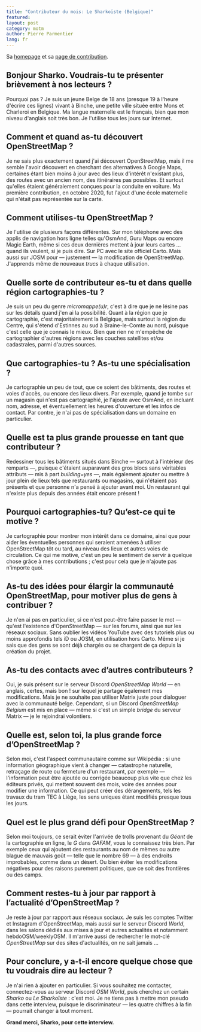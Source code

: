 ```yaml
---
title: "Contributeur du mois: Le Sharkoïste (Belgique)"
featured:
layout: post
category: motm
author: Pierre Parmentier
lang: fr
---
```


Sa [homepage](https://www.openstreetmap.org/user/LeSharkoiste) et sa [page de contribution](https://hdyc.neis-one.org/?LeSharkoiste).

## Bonjour Sharko. Voudrais-tu te présenter brièvement à nos lecteurs ?

Pourquoi pas ? Je suis un jeune Belge de 18 ans (presque 19 à l'heure d'écrire ces lignes) vivant à Binche, une petite ville située entre Mons et Charleroi en Belgique. Ma langue maternelle est le français, bien que mon niveau d'anglais soit très bon. Je l'utilise tous les jours sur Internet.

## Comment et quand as-tu découvert OpenStreetMap ?

Je ne sais plus exactement quand j'ai découvert OpenStreetMap, mais il me semble l'avoir découvert en cherchant des alternatives à Google Maps, certaines étant bien moins à jour avec des lieux d'intérêt n'existant plus, des routes avec un ancien nom, des itinéraires pas possibles. Et surtout qu'elles étaient généralement conçues pour la conduite en voiture. Ma première contribution, en octobre 2020, fut l'ajout d'une école maternelle qui n'était pas représentée sur la carte.

## Comment utilises-tu OpenStreetMap ?

Je l'utilise de plusieurs façons différentes. Sur mon téléphone avec des applis de navigation hors ligne telles qu'OsmAnd, Guru Maps ou encore Magic Earth, même si ces deux dernières mettent à jour leurs cartes … quand ils veulent, si je puis dire. Sur PC avec le site officiel Carto. Mais aussi sur JOSM pour — justement — la modification de OpenStreetMap. J'apprends même de nouveaux *trucs* à chaque utilisation.

## Quelle sorte de contributeur es-tu et dans quelle région cartographies-tu ?

Je suis un peu du genre *micromappe(u)r*, c'est à dire que je ne lésine pas sur les détails quand j'en ai la possibilité. Quant à la région que je cartographie, c'est majoritairement la Belgique, mais surtout la région du Centre, qui s'étend d'Estinnes au sud à Braine-le-Comte au nord, puisque c'est celle que je connais le mieux. Bien que rien ne m'empêche de cartographier d'autres régions avec les couches satellites et/ou cadastrales, parmi d'autres sources.

## Que cartographies-tu ? As-tu une spécialisation ?

Je cartographie un peu de tout, que ce soient des bâtiments, des routes et voies d'accès, ou encore des lieux divers. Par exemple, quand je tombe sur un magasin qui n'est pas cartographié, je l'ajoute avec OsmAnd, en incluant nom, adresse, et éventuellement les heures d'ouverture et les infos de contact. Par contre, je n'ai pas de spécialisation dans un domaine en particulier.

## Quelle est ta plus grande prouesse en tant que contributeur ?

Redessiner tous les bâtiments situés dans Binche — surtout à l'intérieur des remparts —, puisque c'étaient auparavant des gros blocs sans véritables attributs — mis à part *building=yes* —, mais également ajouter ou mettre à jour plein de lieux tels que restaurants ou magasins, qui n'étaient pas présents et que personne n'a pensé à ajouter avant moi. Un restaurant qui n'existe plus depuis des années était encore présent !

## Pourquoi cartographies-tu? Qu’est-ce qui te motive ?

Je cartographie pour montrer mon intérêt dans ce domaine, ainsi que pour aider les éventuelles personnes qui seraient amenées à utiliser OpenStreetMap tôt ou tard, au niveau des lieux et autres voies de circulation. Ce qui me motive, c'est un peu le sentiment de servir à quelque chose grâce à mes contributions ; c'est pour cela que je n'ajoute pas n'importe quoi.

## As-tu des idées pour élargir la communauté OpenStreetMap, pour motiver plus de gens à contribuer ?

Je n'en ai pas en particulier, si ce n'est peut-être faire passer le mot — qu'est l'existence d'OpenStreetMap — sur les forums, ainsi que sur les réseaux sociaux. Sans oublier les vidéos YouTube avec des tutoriels plus ou moins approfondis tels iD ou JOSM, en utilisation hors Carto. Même si je sais que des gens se sont déjà chargés ou se chargent de ça depuis la création du projet.

## As-tu des contacts avec d’autres contributeurs ?

Oui, je suis présent sur le serveur Discord *OpenStreetMap World* — en anglais, certes, mais bon !  sur lequel je partage également mes modifications. Mais je ne souhaite pas utiliser Matrix juste pour dialoguer avec la communauté belge. Cependant, si un Discord *OpenStreetMap Belgium* est mis en place — même si c'est un simple *bridge* du serveur Matrix — je le rejoindrai volontiers.

## Quelle est, selon toi, la plus grande force d’OpenStreetMap ?

Selon moi, c'est l'aspect communautaire comme sur Wikipédia : si une information géographique vient à changer — catastrophe naturelle, retraçage de route ou fermeture d'un restaurant, par exemple — l'information peut être ajoutée ou corrigée beaucoup plus vite que chez les éditeurs privés, qui mettent souvent des mois, voire des années pour modifier une information. Ce qui peut créer des dérangements, tels les travaux du tram TEC à Liège, les sens uniques étant modifiés presque tous les jours.

## Quel est le plus grand défi pour OpenStreetMap ?

Selon moi toujours, ce serait éviter l'arrivée de trolls provenant du *Géant* de la cartographie en ligne, le *G* dans *GAFAM*, vous le connaissez très bien. Par exemple ceux qui ajoutent des restaurants au nom de mèmes ou autre blague de mauvais goût — telle que le nombre 69 — à des endroits improbables, comme dans un désert. Ou bien éviter les modifications négatives pour des raisons purement politiques, que ce soit des frontières ou des camps.

## Comment restes-tu à jour par rapport à l’actualité d’OpenStreetMap ?

Je reste à jour par rapport aux réseaux sociaux. Je suis les comptes Twitter et Instagram d'OpenStreetMap, mais aussi sur le serveur Discord *World*, dans les salons dédiés aux mises à jour et autres actualités et notamment hebdoOSM/weeklyOSM. Il m'arrive aussi de rechercher le mot-clé *OpenStreetMap* sur des sites d'actualités, on ne sait jamais …

## Pour conclure, y a-t-il encore quelque chose que tu voudrais dire au lecteur ?

Je n'ai rien à ajouter en particulier. Si vous souhaitez me contacter, connectez-vous au serveur Discord *OSM World*, puis cherchez un certain *Sharko* ou *Le Sharkoïste* : c'est moi. Je ne tiens pas à mettre mon pseudo dans cette interview, puisque le discriminateur — les quatre chiffres à la fin — pourrait changer à tout moment.

**Grand merci, Sharko, pour cette interview.**
